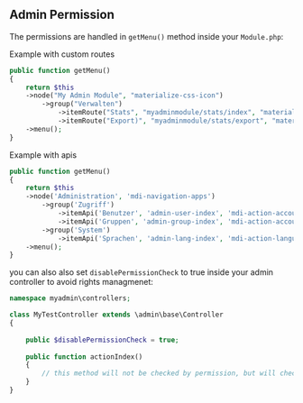 Admin Permission
---------------

The permissions are handled in `getMenu()` method inside your `Module.php`:

Example with custom  routes
```php
public function getMenu()
{
    return $this
    ->node("My Admin Module", "materialize-css-icon")
        ->group("Verwalten")
            ->itemRoute("Stats", "myadminmodule/stats/index", "materialize-css-icon")
            ->itemRoute("Export)", "myadminmodule/stats/export", "materialize-css-icon")
    ->menu();
}
```

Example with apis
```php
public function getMenu()
{
    return $this
    ->node('Administration', 'mdi-navigation-apps')
        ->group('Zugriff')
            ->itemApi('Benutzer', 'admin-user-index', 'mdi-action-account-circle', 'api-admin-user')
            ->itemApi('Gruppen', 'admin-group-index', 'mdi-action-account-child', 'api-admin-group')
        ->group('System')
            ->itemApi('Sprachen', 'admin-lang-index', 'mdi-action-language', 'api-admin-lang')
    ->menu();
}
```

you can also also set `disablePermissionCheck` to true inside your admin controller to avoid rights managmenet:
```php
namespace myadmin\controllers;

class MyTestController extends \admin\base\Controller
{
	
	public $disablePermissionCheck = true;
	
	public function actionIndex()
	{
		// this method will not be checked by permission, but will check if a logged in user request the action.
	}
}
```